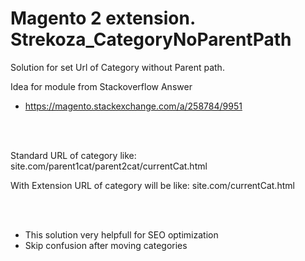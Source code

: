 # Magento 2 extension. Strekoza_CategoryNoParentPath
Solution for set Url of Category without Parent path.

Idea for module from Stackoverflow Answer 
- https://magento.stackexchange.com/a/258784/9951

<br>
<br>

Standard URL of category like:
site.com/parent1cat/parent2cat/currentCat.html

With Extension URL of category will be like:
site.com/currentCat.html

<br>
<br>

* This solution very helpfull for SEO optimization
* Skip confusion after moving categories

